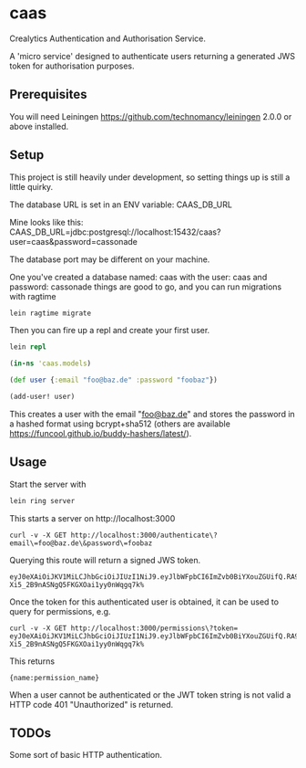 # caas

Crealytics Authentication and Authorisation Service.

A 'micro service' designed to authenticate users returning a generated JWS token for authorisation purposes.

## Prerequisites

You will need Leiningen https://github.com/technomancy/leiningen 2.0.0 or above installed.

## Setup

This project is still heavily under development, so setting things up is still a little quirky.

The database URL is set in an ENV variable: CAAS_DB_URL

Mine looks like this: CAAS_DB_URL=jdbc:postgresql://localhost:15432/caas?user=caas&password=cassonade

The database port may be different on your machine.


One you've created a database named: caas with the user: caas and password: cassonade things are good to go, and you can run migrations with ragtime

```clojure
lein ragtime migrate
```

Then you can fire up a repl and create your first user.

```clojure
lein repl

(in-ns 'caas.models)

(def user {:email "foo@baz.de" :password "foobaz"})

(add-user! user)
```

This creates a user with the email "foo@baz.de" and stores the password in a hashed format using bcrypt+sha512 (others are available https://funcool.github.io/buddy-hashers/latest/).

## Usage

Start the server with

```clojure
lein ring server
```

This starts a server on http://localhost:3000

```
curl -v -X GET http://localhost:3000/authenticate\?email\=foo@baz.de\&password\=foobaz
```

Querying this route will return a signed JWS token.

```
eyJ0eXAiOiJKV1MiLCJhbGciOiJIUzI1NiJ9.eyJlbWFpbCI6ImZvb0BiYXouZGUifQ.RA9A1xT_YJ-Xi5_2B9nASNgQ5FKGXOai1yy0nWqgq7k%
```

Once the token for this authenticated user is obtained, it can be used to query for permissions, e.g.

```
curl -v -X GET http://localhost:3000/permissions\?token=
eyJ0eXAiOiJKV1MiLCJhbGciOiJIUzI1NiJ9.eyJlbWFpbCI6ImZvb0BiYXouZGUifQ.RA9A1xT_YJ-Xi5_2B9nASNgQ5FKGXOai1yy0nWqgq7k%
```

This returns

```
{name:permission_name}

```

When a user cannot be authenticated or the JWT token string is not valid a HTTP code 401 "Unauthorized" is returned.

## TODOs

Some sort of basic HTTP authentication.
